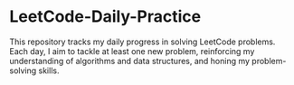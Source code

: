 # LeetCode-Daily-Practice
This repository tracks my daily progress in solving LeetCode problems. Each day, I aim to tackle at least one new problem, reinforcing my understanding of algorithms and data structures, and honing my problem-solving skills.
